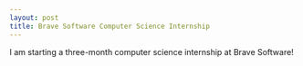 ```yaml
---
layout: post
title: Brave Software Computer Science Internship
---
```


I am starting a three-month computer science internship at Brave Software!
